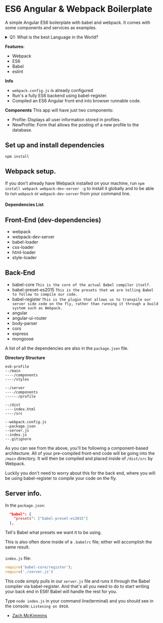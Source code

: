 # ES6 Angular & Webpack Boilerplate
A simple Angular ES6 boilerplate with babel and webpack. It comes with some components and services as examples.

<details> 
  <summary>Q1: What is the best Language in the World? </summary>
   A1: JavaScript 
</details>

**Features**:
* Webpack
* ES6
* Babel
* eslint

**Info**
* `webpack.config.js` is already configured
* Run's a fully ES6 backend using babel-register.
* Compiled an ES6 Angular front end into browser runnable code.

**Components**
This app will have just two components:
* Profile: Displays all user information stored in profiles.
* NewProfile: Form that allows the posting of a new profile to the database.

## Set up and install dependencies
```
npm install
```

## Webpack setup.
If you don't already have Webpack installed on your machine, run `npm install webpack webpack-dev-server -g` to install it globally and to be able to run `webpack` or `webpack-dev-server` from your command line.

####

**Dependencies List**
## Front-End (dev-dependencies)
* webpack
* webpack-dev-server
* babel-loader
* css-loader
* html-loader
* style-loader

## Back-End
* babel-core `This is the core of the actual Babel compiler itself.`
* babel-preset-es2015 `This is the presets that we are telling Babel to follow to compile our code.`
* babel-register `This is the plugin that allows us to transpile our server side code on the fly,
  rather than running it through a build system such as Webpack.`
* angular
* angular-ui-router
* body-parser
* cors
* express
* mongoose

A list of all the dependencies are also in the `package.json` file.

**Directory Structure**

```
es6-profile
--/main
----/components
----/styles

--/server
----/components
------/profile

--/dist
----index.html
----/src

--webpack.config.js
--package.json
--server.js
--index.js
--.gitignore
```

As you can see from the above, you'll be following a component-based architecture.
All of your pre-compiled front-end code will be going into the `/main` directory.
It will then be compiled and placed inside of `/dist/src` by Webpack.

Luckily you don't need to worry about this for the back end, where you will be using babel-register
to compile your code on the fly.


## Server info.

In the `package.json`:

```json
  "babel": {
    "presets": ["babel-preset-es2015"]
  },
```
Tell's Babel what presets we want it to be using.

This is also often done inside of a `.babelrc` file; either will accomplish the same result.

####

`index.js` file:

```javascript
require('babel-core/register');
require('./server.js')
```

This code simply pulls in our `server.js` file and runs it through the Babel compiler via babel-register.
And that's all you need to do to start writing your back end in ES6! Babel will handle the rest for you.



Type `node index.js` in your command line(terminal) and you should see in the console: `Listening on 8910`.

* [Zach McKimmins](https://zacharymckimmins.com)
